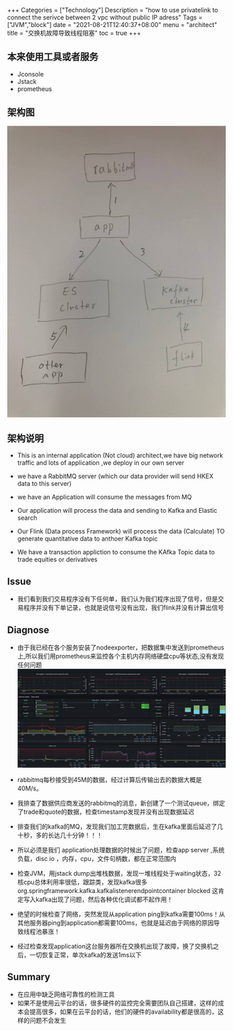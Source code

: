 +++
Categories = ["Technology"]
Description = "how to use privatelink to connect the serivce between 2 vpc without public IP adress"
Tags = ["JVM","block"]
date = "2021-08-21T12:40:37+08:00"
menu = "architect"
title = "交换机故障导致线程阻塞"
toc = true
+++

## 本来使用工具或者服务

- Jconsole
- Jstack
- prometheus


## 架构图

![architect](/images/photo_2022-01-27_14-32-48.jpg)

## 架构说明

- This is an internal application (Not cloud) architect,we have big network traffic and lots of application ,we deploy in our own server

- we have a RabbitMQ server (which our data provider will send  HKEX data to this server)

- we have an Application will consume the messages from MQ

- Our application will process the data and sending to Kafka and Elastic search

- Our Flink (Data process Framework) will process the data (Calculate) TO generate quantitative data to anthoer Kafka topic

- We have a transaction appliction to consume the KAfka Topic data to trade equities or	derivatives


## Issue

- 我们看到我们交易程序没有下任何单，我们认为我们程序出现了信号，但是交易程序并没有下单记录，也就是说信号没有出现，我们flink并没有计算出信号


## Diagnose

-  由于我已经在各个服务安装了nodeexporter，把数据集中发送到prometheus上,所以我们用prometheus来监控各个主机内存网络硬盘cpu等状态,没有发现任何问题
   ![Prometheus](/images/prometheus.PNG)
-  rabbitmq每秒接受到45M的数据，经过计算后传输出去的数据大概是40M/s。

-  我排查了数据供应商发送的rabbitmq的消息，新创建了一个测试queue，绑定了trade和quote的数据，检查timestamp发现并没有出现数据延迟

-  排查我们的kafka的MQ，发现我们加工完数据后，生在kafka里面后延迟了几十秒，多的长达几十分钟！！！

-  所以必须是我们 application处理数据的时候出了问题，检查app server ,系统负载，disc io ，内存，cpu，文件句柄数，都在正常范围内
-  检查JVM，用jstack dump出堆栈数据，发现一堆线程处于waiting状态，32核cpu总体利用率很低，跟踪类，发现kafka很多org.springframework.kafka.kafkalistenerendpointcontainer blocked 这肯定写入kafka出现了问题，然后各种优化调试都不起作用！

- 绝望的时候检查了网络，突然发现从application ping到kafka需要100ms！从其他服务器ping到application都需要100ms，也就是延迟由于网络的原因导致线程池暴涨！

- 经过检查发现application这台服务器所在交换机出现了故障，换了交换机之后，一切恢复正常，单次kafka的发送1ms以下



## Summary

- 在应用中缺乏网络可靠性的检测工具
- 如果不是使用云平台的话，很多硬件的监控完全需要团队自己搭建，这样的成本会提高很多，如果在云平台的话，他们的硬件的availability都是很高的，这样的问题不会发生


 


